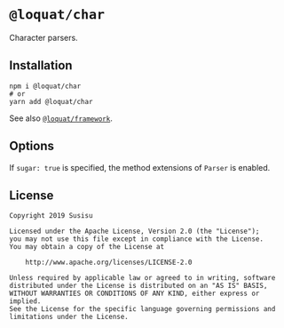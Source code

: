 # `@loquat/char`
Character parsers.

## Installation
``` shell
npm i @loquat/char
# or
yarn add @loquat/char
```

See also [`@loquat/framework`](https://github.com/susisu/loquat2/tree/master/packages/framework).

## Options
If `sugar: true` is specified, the method extensions of `Parser` is enabled.

## License
```
Copyright 2019 Susisu

Licensed under the Apache License, Version 2.0 (the "License");
you may not use this file except in compliance with the License.
You may obtain a copy of the License at

    http://www.apache.org/licenses/LICENSE-2.0

Unless required by applicable law or agreed to in writing, software
distributed under the License is distributed on an "AS IS" BASIS,
WITHOUT WARRANTIES OR CONDITIONS OF ANY KIND, either express or implied.
See the License for the specific language governing permissions and
limitations under the License.
```
